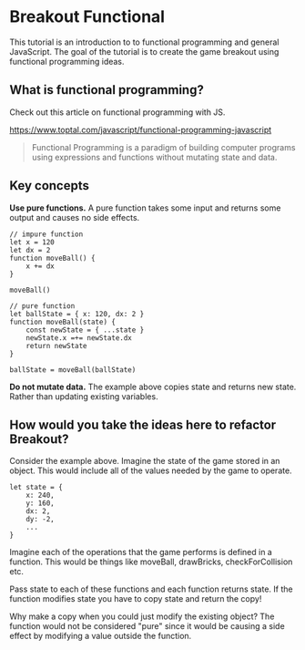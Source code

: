# Breakout Functional

This tutorial is an introduction to to functional programming and general JavaScript. The goal of the tutorial is to create the game breakout using functional programming ideas. 

## What is functional programming? 

Check out this article on functional programming with JS. 

https://www.toptal.com/javascript/functional-programming-javascript

> Functional Programming is a paradigm of building computer programs using expressions and functions without mutating state and data.

## Key concepts

**Use pure functions.** A pure function takes some input and returns some output and causes no side effects. 

```JS
// impure function
let x = 120
let dx = 2
function moveBall() {
	x += dx
}

moveBall()

// pure function
let ballState = { x: 120, dx: 2 }
function moveBall(state) {
	const newState = { ...state }
	newState.x =+= newState.dx
	return newState
}

ballState = moveBall(ballState)
```

**Do not mutate data.** The example above copies state and returns new state. Rather than updating existing variables. 

## How would you take the ideas here to refactor Breakout? 

Consider the example above. Imagine the state of the game stored in an object. This would include all of the values needed by the game to operate. 

```JS
let state = {
	x: 240,
	y: 160,
	dx: 2,
	dy: -2, 
	...
}
```

Imagine each of the operations that the game performs is defined in a function. This would be things like moveBall, drawBricks, checkForCollision etc. 

Pass state to each of these functions and each function returns state. If the function modifies state you have to copy state and return the copy! 

Why make a copy when you could just modify the existing object? The function would not be considered "pure" since it would be causing a side effect by modifying a value outside the function. 

